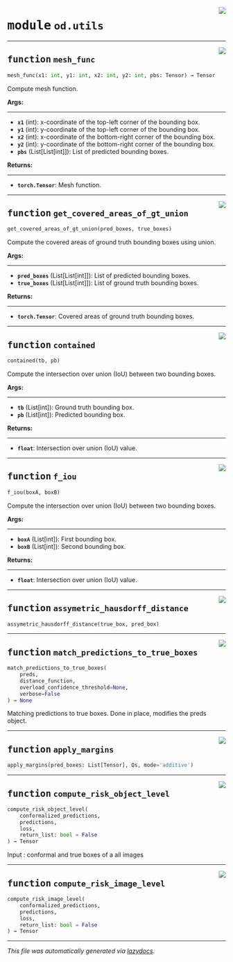 <!-- markdownlint-disable -->

<a href="https://github.com/leoandeol/cods/blob/main/cods/od/utils.py#L0"><img align="right" style="float:right;" src="https://img.shields.io/badge/-source-cccccc?style=flat-square"></a>

# <kbd>module</kbd> `od.utils`





---

<a href="https://github.com/leoandeol/cods/blob/main/cods/od/utils.py#L12"><img align="right" style="float:right;" src="https://img.shields.io/badge/-source-cccccc?style=flat-square"></a>

## <kbd>function</kbd> `mesh_func`

```python
mesh_func(x1: int, y1: int, x2: int, y2: int, pbs: Tensor) → Tensor
```

Compute mesh function. 



**Args:**
 
---- 
 - <b>`x1`</b> (int):  x-coordinate of the top-left corner of the bounding box. 
 - <b>`y1`</b> (int):  y-coordinate of the top-left corner of the bounding box. 
 - <b>`x2`</b> (int):  x-coordinate of the bottom-right corner of the bounding box. 
 - <b>`y2`</b> (int):  y-coordinate of the bottom-right corner of the bounding box. 
 - <b>`pbs`</b> (List[List[int]]):  List of predicted bounding boxes. 



**Returns:**
 
------- 
 - <b>`torch.Tensor`</b>:  Mesh function. 


---

<a href="https://github.com/leoandeol/cods/blob/main/cods/od/utils.py#L51"><img align="right" style="float:right;" src="https://img.shields.io/badge/-source-cccccc?style=flat-square"></a>

## <kbd>function</kbd> `get_covered_areas_of_gt_union`

```python
get_covered_areas_of_gt_union(pred_boxes, true_boxes)
```

Compute the covered areas of ground truth bounding boxes using union. 



**Args:**
 
---- 
 - <b>`pred_boxes`</b> (List[List[int]]):  List of predicted bounding boxes. 
 - <b>`true_boxes`</b> (List[List[int]]):  List of ground truth bounding boxes. 



**Returns:**
 
------- 
 - <b>`torch.Tensor`</b>:  Covered areas of ground truth bounding boxes. 


---

<a href="https://github.com/leoandeol/cods/blob/main/cods/od/utils.py#L81"><img align="right" style="float:right;" src="https://img.shields.io/badge/-source-cccccc?style=flat-square"></a>

## <kbd>function</kbd> `contained`

```python
contained(tb, pb)
```

Compute the intersection over union (IoU) between two bounding boxes. 



**Args:**
 
---- 
 - <b>`tb`</b> (List[int]):  Ground truth bounding box. 
 - <b>`pb`</b> (List[int]):  Predicted bounding box. 



**Returns:**
 
------- 
 - <b>`float`</b>:  Intersection over union (IoU) value. 


---

<a href="https://github.com/leoandeol/cods/blob/main/cods/od/utils.py#L106"><img align="right" style="float:right;" src="https://img.shields.io/badge/-source-cccccc?style=flat-square"></a>

## <kbd>function</kbd> `f_iou`

```python
f_iou(boxA, boxB)
```

Compute the intersection over union (IoU) between two bounding boxes. 



**Args:**
 
---- 
 - <b>`boxA`</b> (List[int]):  First bounding box. 
 - <b>`boxB`</b> (List[int]):  Second bounding box. 



**Returns:**
 
------- 
 - <b>`float`</b>:  Intersection over union (IoU) value. 


---

<a href="https://github.com/leoandeol/cods/blob/main/cods/od/utils.py#L133"><img align="right" style="float:right;" src="https://img.shields.io/badge/-source-cccccc?style=flat-square"></a>

## <kbd>function</kbd> `assymetric_hausdorff_distance`

```python
assymetric_hausdorff_distance(true_box, pred_box)
```






---

<a href="https://github.com/leoandeol/cods/blob/main/cods/od/utils.py#L148"><img align="right" style="float:right;" src="https://img.shields.io/badge/-source-cccccc?style=flat-square"></a>

## <kbd>function</kbd> `match_predictions_to_true_boxes`

```python
match_predictions_to_true_boxes(
    preds,
    distance_function,
    overload_confidence_threshold=None,
    verbose=False
) → None
```

Matching predictions to true boxes. Done in place, modifies the preds object. 


---

<a href="https://github.com/leoandeol/cods/blob/main/cods/od/utils.py#L222"><img align="right" style="float:right;" src="https://img.shields.io/badge/-source-cccccc?style=flat-square"></a>

## <kbd>function</kbd> `apply_margins`

```python
apply_margins(pred_boxes: List[Tensor], Qs, mode='additive')
```






---

<a href="https://github.com/leoandeol/cods/blob/main/cods/od/utils.py#L256"><img align="right" style="float:right;" src="https://img.shields.io/badge/-source-cccccc?style=flat-square"></a>

## <kbd>function</kbd> `compute_risk_object_level`

```python
compute_risk_object_level(
    conformalized_predictions,
    predictions,
    loss,
    return_list: bool = False
) → Tensor
```

Input : conformal and true boxes of a all images 


---

<a href="https://github.com/leoandeol/cods/blob/main/cods/od/utils.py#L318"><img align="right" style="float:right;" src="https://img.shields.io/badge/-source-cccccc?style=flat-square"></a>

## <kbd>function</kbd> `compute_risk_image_level`

```python
compute_risk_image_level(
    conformalized_predictions,
    predictions,
    loss,
    return_list: bool = False
) → Tensor
```








---

_This file was automatically generated via [lazydocs](https://github.com/ml-tooling/lazydocs)._
